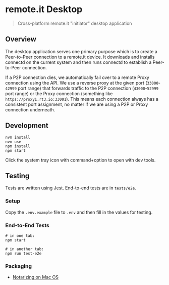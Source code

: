 # remote.it Desktop

> Cross-platform remote.it "initiator" desktop application

## Overview

The desktop application serves one primary purpose which is to create a Peer-to-Peer connection to a remote.it device. It downloads and installs connectd on the current system and then runs connectd to establish a Peer-to-Peer connection.

If a P2P connection dies, we automatically fail over to a remote Proxy connection using the API. We use a reverse proxy at the given port (`33000`-`42999` port range) that forwards traffic to the P2P connection (`43000`-`52999` port range) or the Proxy connection (something like `https://proxy1.rt3.io:33001`). This means each connection always has a consistent port assignment, no matter if we are using a P2P or Proxy connection underneath.

## Development

```shell
nvm install
nvm use
npm install
npm start
```
Click the system tray icon with command+option to open with dev tools.

## Testing

Tests are written using Jest. End-to-end tests are in `tests/e2e`.

### Setup

Copy the `.env.example` file to `.env` and then fill in the values for testing.

### End-to-End Tests

```shell
# in one tab:
npm start

# in another tab:
npm run test-e2e
```

### Packaging

- [Notarizing on Mac OS](https://kilianvalkhof.com/2019/electron/notarizing-your-electron-application/)
